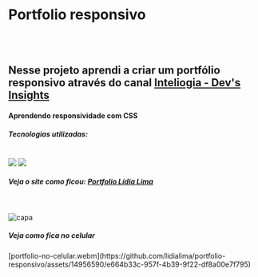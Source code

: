 <h1>Portfolio responsivo</h1>
<br>
<br>
<h2>Nesse projeto aprendi a criar um portfólio responsivo através do canal  <a href="https://rodolfomori.com.br/devclub](https://www.youtube.com/watch?v=3v2RUozpDVw&list=PLaLQ4gJXUd6DP5n1t8r4rwF40ahLgUlMg&index=1">Inteliogia - Dev's Insights </a></h2>

<h4>Aprendendo responsividade com CSS </h4>
<h5>Tecnologias utilizadas:</h5>
<div style="display: inline-block"><br>
<img src="https://img.shields.io/badge/CSS3-1572B6?style=for-the-badge&logo=css3&logoColor=whit"></a>
<img src="https://img.shields.io/badge/HTML5-E34F26?style=for-the-badge&logo=html5&logoColor=white"></a>
</div>

<h5>Veja o site como ficou: <a href="https://lidialima.github.io/portfolio-responsivo/">Portfolio Lídia Lima </a></h5>
<br>

![capa](https://github.com/lidialima/portfolio-responsivo/assets/14956590/137f288a-c5a7-4684-863d-4e90e4f9da04)

<h5> Veja como fica no celular</h5>
[portfolio-no-celular.webm](https://github.com/lidialima/portfolio-responsivo/assets/14956590/e664b33c-957f-4b39-9f22-df8a00e7f795)
